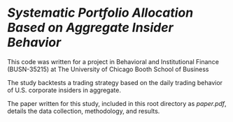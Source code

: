 # _Systematic Portfolio Allocation Based on Aggregate Insider Behavior_

This code was written for a project in Behavioral and Institutional Finance (BUSN-35215) at The University of Chicago Booth School of Business

The study backtests a trading strategy based on the daily trading behavior of U.S. corporate insiders in aggregate.

The paper written for this study, included in this root directory as _paper.pdf_, details the data collection, methodology, and results. 

